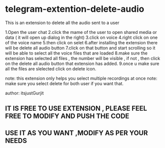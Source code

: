# telegram-extention-delete-audio
This is an extension to delete all the audio sent to a user 

<!-- how to steps -->

1.Open the user chat
2.click the mame of the user to open shared media or data ( it will open up dialog in the right)
3.click on voice
4.right click on one of the voice name
5.then click on selet
6.after installing the extension there will be delete all audio button 
7.click on that button and start scrolling so it will be able to select all the voice files that are loaded
8.make sure the extension has selected all files , the number will be visible , if not , then click on the delete all audio button that extension has added.
9.once u make sure all the files are slelected click on delete icon.

note: this extension only helps you select multiple recordings at once 
note: make sure you select delete for both user if you want that.

author: itsjustGurjit

## IT IS FREE TO USE EXTENSION , PLEASE FEEL FREE TO MODIFY AND PUSH THE CODE ##
## USE IT AS YOU WANT ,MODIFY AS PER YOUR NEEDS ##